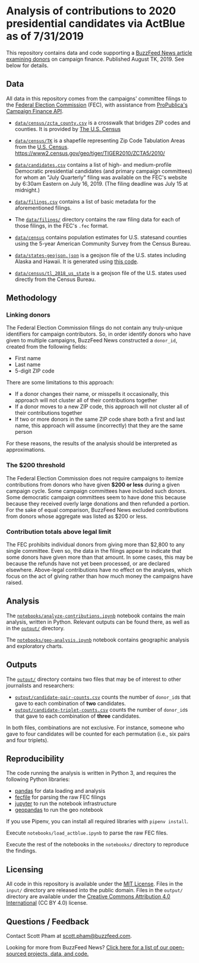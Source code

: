 # Analysis of contributions to 2020 presidential candidates via ActBlue as of 7/31/2019

This repository contains data and code supporting a [BuzzFeed News article examining donors](TK) on campaign finance. Published August TK, 2019. See below for details.

## Data

All data in this repository comes from the campaigns' committee filings to the [Federal Election Commission](https://www.fec.gov/) (FEC), with assistance from [ProPublica's Campaign Finance API](https://projects.propublica.org/api-docs/campaign-finance/committees/#get-committee-filings).

- [`data/census/zcta_county.csv`](data/census/zcta_county.csv) is a crosswalk that bridges ZIP codes and counties. It is provided by [The U.S. Census](https://www.census.gov/geographies/reference-files/time-series/geo/relationship-files.html) 

- [`data/census/TK`](data/census/TK/) is a shapefile representing Zip Code Tabulation Areas from the [U.S. Census](https://www.census.gov/cgi-bin/geo/shapefiles/). https://www2.census.gov/geo/tiger/TIGER2010/ZCTA5/2010/

- [`data/candidates.csv`](data/candidates.csv) contains a list of high- and medium-profile Democratic presidential candidates (and primary campaign committees) for whom an "July Quarterly" filing was available on the FEC's website by 6:30am Eastern on July 16, 2019. (The filing deadline was July 15 at midnight.)

- [`data/filings.csv`](data/filings.csv) contains a list of basic metadata for the aforementioned filings.

- The [`data/filings/`](data/filings/) directory contains the raw filing data for each of those filings, in the FEC's `.fec` format.
   
- [`data/census`](`data/census`) contains population estimates for U.S. statesand counties using the 5-year American Community Survey from the Census Bureau.
   
- [`data/states-geojson.json`](`data/states-geojson.json`) is a geojson file of the U.S. states including Alaska and Hawaii. It is generated using [this code](https://github.com/scottpham/us-atlas-geojson).

- [`data/census/tl_2018_us_state`](`data/census/tl_2018_us_state`) is a geojson file of the U.S. states used directly from the Census Bureau. 

## Methodology

### Linking donors

The Federal Election Commission filings do not contain any truly-unique identifiers for campaign contributors. So, in order identify donors who have given to multiple campaigns, BuzzFeed News constructed a `donor_id`, created from the following fields:

- First name
- Last name
- 5-digit ZIP code

There are some limitations to this approach:

- If a donor changes their name, or misspells it occasionally, this approach will not cluster all of their contributions together
- If a donor moves to a new ZIP code, this approach will not cluster all of their contributions together
- If two or more donors in the same ZIP code share both a first and last name, this approach will assume (incorrectly) that they are the same person

For these reasons, the results of the analysis should be interpreted as approximations.

### The $200 threshold

The Federal Election Commission does not require campaigns to itemize contributions from donors who have given **$200 or less** during a given campaign cycle. Some campaign committees have included such donors. Some democratic campaign committees seem to have done this because because they received overly large donations and then refunded a portion. For the sake of equal comparison, BuzzFeed News excluded contributions from donors whose aggregate was listed as $200 or less.

### Contribution totals above legal limit

The FEC prohibits individual donors from giving more than $2,800 to any single committee. Even so, the data in the filings appear to indicate that some donors have given more than that amount. In some cases, this may be because the refunds have not yet been processed, or are declared elsewhere. Above-legal contributions have no effect on the analyses, which focus on the act of giving rather than how much money the campaigns have raised.

## Analysis

The [`notebooks/analyze-contributions.ipynb`](notebooks/analyze-contributions.ipynb) notebook contains the main analysis, written in Python. Relevant outputs can be found there, as well as in the [`output/`](output/) directory.

The [`notebooks/geo-analysis.ipynb`](notebooks/geo-analysis.ipynb) notebook contains geographic analysis and exploratory charts. 
## Outputs

The [`output/`](output/) directory contains two files that may be of interest to other journalists and researchers:

- [`output/candidate-pair-counts.csv`](output/candidate-pair-counts.csv) counts the number of `donor_id`s that gave to each combination of **two** candidates.
- [`output/candidate-triplet-counts.csv`](output/candidate-triplet-counts.csv) counts the number of `donor_id`s that gave to each combination of **three** candidates.

In both files, combinations are not exclusive. For instance, someone who gave to four candidates will be counted for each permutation (i.e., six pairs and four triplets).

## Reproducibility

The code running the analysis is written in Python 3, and requires the following Python libraries:

- [pandas](https://pandas.pydata.org/) for data loading and analysis
- [fecfile](https://esonderegger.github.io/fecfile/) for parsing the raw FEC filings
- [jupyter](https://jupyter.org/) to run the notebook infrastructure
- [geopandas](http://geopandas.org/) to run the geo notebook

If you use Pipenv, you can install all required libraries with `pipenv install`.

Execute `notebooks/load_actblue.ipynb` to parse the raw FEC files.

Execute the rest of the notebooks in the `notebooks/` directory to reproduce the findings.

## Licensing

All code in this repository is available under the [MIT License](https://opensource.org/licenses/MIT). Files in the `input/` directory are released into the public domain. Files in the `output/` directory are available under the [Creative Commons Attribution 4.0 International](https://creativecommons.org/licenses/by/4.0/) (CC BY 4.0) license.

## Questions / Feedback

Contact Scott Pham at [scott.pham@buzzfeed.com](mailto:scott.pham@buzzfeed.com).

Looking for more from BuzzFeed News? [Click here for a list of our open-sourced projects, data, and code.](https://github.com/BuzzFeedNews/everything)

